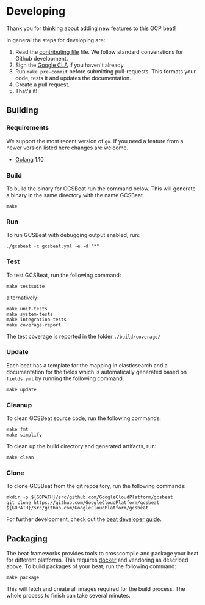 # Developing

Thank you for thinking about adding new features to this GCP beat!

In general the steps for developing are: 

1. Read the [contributing file](./CONTRIBUTING.md) file. 
   We follow standard convenstions for Github development.
2. Sign the [Google CLA](https://cla.developers.google.com) if you haven't already.
3. Run `make pre-commit` before submitting pull-requests.
   This formats your code, tests it and updates the documentation.
4. Create a pull request.
5. That's it!

## Building

### Requirements

We support the most recent version of `go`. 
If you need a feature from a newer version listed here changes are welcome.

* [Golang](https://golang.org/dl/) 1.10


### Build

To build the binary for GCSBeat run the command below. This will generate a binary
in the same directory with the name GCSBeat.

```
make
```


### Run

To run GCSBeat with debugging output enabled, run:

```
./gcsbeat -c gcsbeat.yml -e -d "*"
```


### Test

To test GCSBeat, run the following command:

```
make testsuite
```

alternatively:
```
make unit-tests
make system-tests
make integration-tests
make coverage-report
```

The test coverage is reported in the folder `./build/coverage/`

### Update

Each beat has a template for the mapping in elasticsearch and a documentation for the fields
which is automatically generated based on `fields.yml` by running the following command.

```
make update
```


### Cleanup

To clean  GCSBeat source code, run the following commands:

```
make fmt
make simplify
```

To clean up the build directory and generated artifacts, run:

```
make clean
```


### Clone

To clone GCSBeat from the git repository, run the following commands:

```
mkdir -p ${GOPATH}/src/github.com/GoogleCloudPlatform/gcsbeat
git clone https://github.com/GoogleCloudPlatform/gcsbeat ${GOPATH}/src/github.com/GoogleCloudPlatform/gcsbeat
```


For further development, check out the [beat developer guide](https://www.elastic.co/guide/en/beats/libbeat/current/new-beat.html).


## Packaging

The beat frameworks provides tools to crosscompile and package your beat for different platforms. This requires [docker](https://www.docker.com/) and vendoring as described above. To build packages of your beat, run the following command:

```
make package
```

This will fetch and create all images required for the build process. The whole process to finish can take several minutes.
